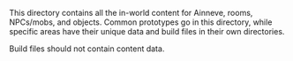 This directory contains all the in-world content for Ainneve, rooms, NPCs/mobs, and objects. Common prototypes go in this directory, while specific areas have their unique data and build files in their own directories.

Build files should not contain content data. 


